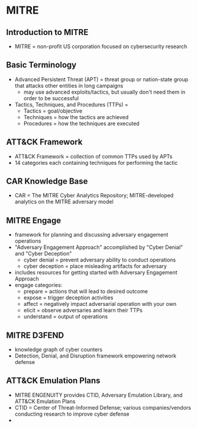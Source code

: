 # MITRE

## Introduction to MITRE

- MITRE = non-profit US corporation focused on cybersecurity research

## Basic Terminology

- Advanced Persistent Threat (APT) = threat group or nation-state group that attacks other entities in long campaigns 
	- may use advanced exploits/tactics, but usually don't need them in order to be successful
- Tactics, Techniques, and Procedures (TTPs) = 
	- Tactics = goal/objective
	- Techniques = how the tactics are achieved
	- Procedures = how the techniques are executed

## ATT&CK Framework

- ATT&CK Framework = collection of common TTPs used by APTs 
- 14 categories each containing techniques for performing the tactic

## CAR Knowledge Base

- CAR = The MITRE Cyber Analytics Repository; MITRE-developed analytics on the MITRE adversary model

## MITRE Engage

- framework for planning and discussing adversary engagement operations
- "Adversary Engagement Approach" accomplished by "Cyber Denial" and "Cyber Deception"
	- cyber denial = prevent adversary ability to conduct operations
	- cyber deception = place misleading artifacts for adversary
- includes resources for getting started with Adversary Engagement Approach
- engage categories:
	- prepare = actions that will lead to desired outcome
	- expose = trigger deception activities
	- affect = negatively impact adversarial operation with your own
	- elicit = observe adversaries and learn their TTPs
	- understand = output of operations

## MITRE D3FEND

- knowledge graph of cyber counters
- Detection, Denial, and Disruption framework empowering network defense

## ATT&CK Emulation Plans

- MITRE ENGENUITY provides CTID, Adversary Emulation Library, and ATT&CK Emulation Plans
- CTID = Center of Threat-Informed Defense; various companies/vendors conducting research to improve cyber defense
- 

